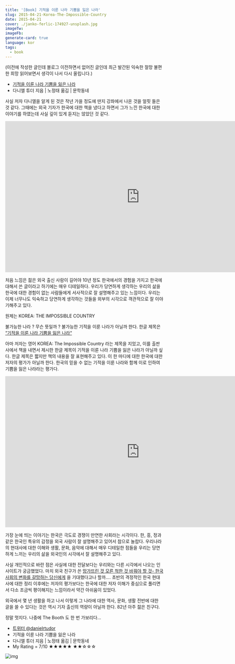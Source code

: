 ```yaml
---
title: '[Book] 기적을 이룬 나라 기쁨을 잃은 나라'
slug: 2015-04-21-Korea-The-Impossible-Country
date: 2015-04-21
cover: ./janko-ferlic-174927-unsplash.jpg
imageTw:
imageFb:
generate-card: true
language: kor
tags:
  - book
---
```


(이전에 작성한 글인데 블로그 이전하면서 없어진 글인데 최근 발간된 익숙한 절망 불편한 희망 읽어보면서 생각이 나서 다시 올립니다.)

- [기적을 이룬 나라 기쁨을 잃은 나라](http://www.aladin.co.kr/shop/wproduct.aspx?ISBN=8954622100#)
- 다니엘 튜더 지음 | 노정태 옮김 | 문학동네

사실 저자 다니엘을 알게 된 것은 작년 가을 정도에 딴지 강좌에서 나온 것을 얼핏 들은 것 같다. 그때에는 외국 기자가 한국에 대한 책을 냈다고 하면서 그가 느낀 한국에 대한 이야기를 하였는데 사실 깊이 있게 듣지는 않았던 것 같다.

<iframe width="853" height="480" src="https://www.youtube.com/embed/FisO-MSlPUQ" frameborder="0" allowfullscreen></iframe>

처음 느낌은 젊은 외국 출신 사람이 길어야 10년 정도 한국에서의 경험을 가지고 한국에 대해서 쓴 글이라고 하기에는 매우 디테일하다. 우리가 당연하게 생각하는 우리의 삶을 한국에 대한 경험이 없는 사람들에게 서사적으로 잘 설명해주고 있는 느낌이다. 우리는 이제 너무나도 익숙하고 당연하게 생각하는 것들을 외부의 시각으로 객관적으로 잘 이야기해주고 있다.

원제는 KOREA: THE IMPOSSIBLE COUNTRY

불가능한 나라 ? 무슨 뜻일까 ? 불가능한 기적을 이룬 나라가 아닐까 한다. 한글 제목은 [“기적을 이룬 나라 기쁨을 잃은 나라“](http://www.aladin.co.kr/shop/wproduct.aspx?ISBN=8954622100#)

아마 저자는 영어 KOREA: The Impossible Country 라는 제목을 지었고, 이를 출판사에서 책을 내면서 제시한 한글 제목이 기적을 이룬 나라 기쁨을 잃은 나라가 아닐까 싶다. 한글 제목은 짧지만 책의 내용을 잘 표현해주고 있다. 이 한 마디에 대한 한국에 대한 저자의 평가가 아닐까 한다. 한국의 믿을 수 없는 기적을 이룬 나라와 함께 이로 인하여 기쁨을 잃은 나라라는 평가다.

<iframe width="853" height="480" src="https://www.youtube.com/embed/F6lqakuwsGY" frameborder="0" allowfullscreen></iframe>

가장 눈에 띄는 이야기는 한국은 극도로 경쟁이 만연한 사회라는 시각이다. 한, 흥, 정과 같은 한국인 특유의 감정을 외국 사람이 잘 설명해주고 있어서 참으로 놀랍다. 우리나라의 현대사에 대한 이해와 생활, 문화, 음악에 대해서 매우 디테일한 점들을 우리는 당연하게 느끼는 우리의 삶을 외국인의 시각에서 잘 설명해주고 있다.

사실 개인적으로 바란 점은 사실에 대한 전달보다는 우리와는 다른 시각에서 나오는 인사이트가 궁금했었다. 마치 외국 친구가 쓴 [망가뜨린 것 모른 척한 것 바꿔야 할 것- 한국 사회의 변화를 갈망하는 당신에게](http://www.aladin.co.kr/shop/wproduct.aspx?ISBN=8997780034) 을 기대했다고나 할까…. 초반의 격정적인 한국 현대사에 대한 정리 이후에는 저자의 평가보다는 한국에 대한 저자 이해가 중심으로 풀리면서 다소 조금씩 평이해지는 느낌이라서 약간 아쉬움이 있었다.

외국에서 몇 년 생활을 하고 나서 이렇게 그 나라에 대한 역사, 문화, 생활 전반에 대한 글을 쓸 수 있다는 것은 역시 기자 출신의 역량이 아닐까 한다. 82년 아주 젊은 친구다.

정말 멋지다. 나중에 The Booth 도 한 번 가보리다…

- [트위터 @danielrtudor](https://twitter.com/danielrtudor)
- 기적을 이룬 나라 기쁨을 잃은 나라
- 다니엘 튜더 지음 | 노정태 옮김 | 문학동네
- My Rating = 7/10 ★★★★★ ★★☆☆☆

![img](http://image.aladin.co.kr/product/2937/53/cover/8954622100_1.jpg)
